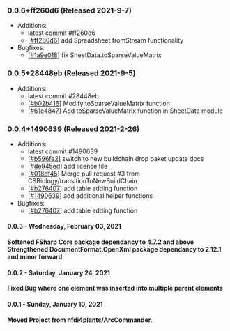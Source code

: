 ### 0.0.6+ff260d6 (Released 2021-9-7)
* Additions:
    * latest commit #ff260d6
    * [[#ff260d6](https://github.com/CSBiology/FSharpSpreadsheetML/commit/ff260d675d7a8842fc6235cedd2cd7d170f9fdb9)] add Spreadsheet fromStream functionality
* Bugfixes:
    * [[#1a9e018](https://github.com/CSBiology/FSharpSpreadsheetML/commit/1a9e018942461794c5a6375bb17857aed17beefc)] fix SheetData.toSparseValueMatrix

### 0.0.5+28448eb (Released 2021-9-5)
* Additions:
    * latest commit #28448eb
    * [[#b02b416](https://github.com/CSBiology/FSharpSpreadsheetML/commit/b02b41618bb4c9a4ebd4f8c5ea8d61706e038bab)] Modify toSparseValueMatrix function
    * [[#61e4847](https://github.com/CSBiology/FSharpSpreadsheetML/commit/61e484711e9b4aff16e33680e356ba9094fd9691)] Add toSparseValueMatrix function in SheetData module

### 0.0.4+1490639 (Released 2021-2-26)
* Additions:
    * latest commit #1490639
    * [[#b596fe2](https://github.com/CSBiology/FSharpSpreadsheetML/commit/b596fe26eaeb4ea578ca017f85ebf14b2ddede33)] switch to new buildchain drop paket update docs
    * [[#de945ed](https://github.com/CSBiology/FSharpSpreadsheetML/commit/de945ed0f3d5f64133e8687d5d65439c2d077c6c)] add license file
    * [[#018df45](https://github.com/CSBiology/FSharpSpreadsheetML/commit/018df4550cfbaba4ab4afa106030b1e1801dce39)] Merge pull request #3 from CSBiology/transitionToNewBuildChain
    * [[#b276407](https://github.com/CSBiology/FSharpSpreadsheetML/commit/b276407b84bc073a34c6dba3209c0c1b119c2613)] add table adding function
    * [[#1490639](https://github.com/CSBiology/FSharpSpreadsheetML/commit/14906394eef273f676054ebcd359e4b70ca8076f)] add additional helper functions
* Bugfixes:
    * [[#b276407](https://github.com/CSBiology/FSharpSpreadsheetML/commit/b276407b84bc073a34c6dba3209c0c1b119c2613)] add table adding function

#### 0.0.3 - Wednesday, February 03, 2021

**Softened FSharp Core package dependancy to 4.7.2 and above**
**Strengthened DocumentFormat.OpenXml package dependancy to 2.12.1 and minor forward**

#### 0.0.2 - Saturday, January 24, 2021

**Fixed Bug where one element was inserted into multiple parent elements**

#### 0.0.1 - Sunday, January 10, 2021

**Moved Project from nfdi4plants/ArcCommander.**
